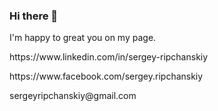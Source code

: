 ### Hi there 👋
I'm happy to great you on my page.
<p>
https://www.linkedin.com/in/sergey-ripchanskiy
  </p>
  <p>
  https://www.facebook.com/sergey.ripchanskiy
  </p>
  <p>
sergeyripchanskiy@gmail.com
  </p>
<!--
**Ripchanskiy/Ripchanskiy** is a ✨ _special_ ✨ repository because its `README.md` (this file) appears on your GitHub profile.

Here are some ideas to get you started:

- 🔭 I’m currently working on ...
- 🌱 I’m currently learning ...
- 👯 I’m looking to collaborate on ...
- 🤔 I’m looking for help with ...
- 💬 Ask me about ...
- 📫 How to reach me: ...
- 😄 Pronouns: ...
- ⚡ Fun fact: ...
-->
